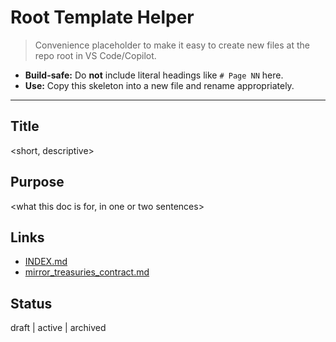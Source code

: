 # Root Template Helper

> Convenience placeholder to make it easy to create new files at the repo root in VS Code/Copilot.

- **Build-safe:** Do **not** include literal headings like `# Page NN` here.
- **Use:** Copy this skeleton into a new file and rename appropriately.

---

## Title
<short, descriptive>

## Purpose
<what this doc is for, in one or two sentences>

## Links
- [INDEX.md](INDEX.md)
- [mirror_treasuries_contract.md](mirror_treasuries_contract.md)

## Status
draft | active | archived

